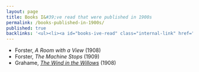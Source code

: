 ```yaml
---
layout: page
title: Books I&#39;ve read that were published in 1900s
permalink: /books-published-in-1900s/
published: true
backlinks: '<ul><li><a id="books-ive-read" class="internal-link" href="/books-ive-read/">Books I&#39;ve read</a></li></ul>'
---
```


* Forster, _A Room with a View_ (1908) 
* Forster, _The Machine Stops_ (1909) 
* Grahame, _<a id="grahame-wind-in-the-willows" class="internal-link" href="/grahame-wind-in-the-willows/">The Wind in the Willows</a>_ (1908) 
